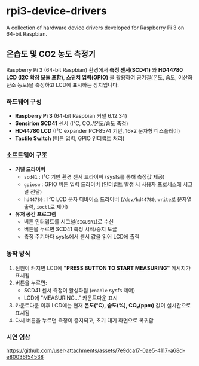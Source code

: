 # rpi3-device-drivers
A collection of hardware device drivers developed for Raspberry Pi 3 on 64-bit Raspbian.

## 온습도 및 CO2 농도 측정기

Raspberry Pi 3 (64-bit Raspbian) 환경에서 **측정 센서(SCD41)** 와 **HD44780 LCD (I2C 확장 모듈 포함)**, **스위치 입력(GPIO)** 을 활용하여
공기질(온도, 습도, 이산화탄소 농도)을 측정하고 LCD에 표시하는 장치입니다.  

### 하드웨어 구성
- **Raspberry Pi 3** (64-bit Raspbian 커널 6.12.34)
- **Sensirion SCD41** 센서 (I²C, CO₂/온도/습도 측정)
- **HD44780 LCD** (I²C expander PCF8574 기반, 16x2 문자형 디스플레이)
- **Tactile Switch** (버튼 입력, GPIO 인터럽트 처리)

### 소프트웨어 구조
- **커널 드라이버**
  - `scd41` : I²C 기반 환경 센서 드라이버 (sysfs를 통해 측정값 제공)
  - `gpiosw` : GPIO 버튼 입력 드라이버 (인터럽트 발생 시 사용자 프로세스에 시그널 전달)
  - `hd44780` : I²C LCD 문자 디바이스 드라이버 (`/dev/hd44780`, `write`로 문자열 출력, `ioctl`로 제어)
- **유저 공간 프로그램**
  - 버튼 인터럽트를 시그널(`SIGUSR1`)로 수신
  - 버튼을 누르면 SCD41 측정 시작/중지 토글
  - 측정 주기마다 sysfs에서 센서 값을 읽어 LCD에 출력

### 동작 방식
1. 전원이 켜지면 LCD에 **"PRESS BUTTON TO START MEASURING"** 메시지가 표시됨  
2. 버튼을 누르면:
   - SCD41 센서 측정이 활성화됨 (`enable` sysfs 제어)
   - LCD에 "MEASURING…" 카운트다운 표시
3. 카운트다운 이후 LCD에는 현재 **온도(°C), 습도(%), CO₂(ppm)** 값이 실시간으로 표시됨  
4. 다시 버튼을 누르면 측정이 중지되고, 초기 대기 화면으로 복귀함

### 시연 영상

https://github.com/user-attachments/assets/7e9dca17-0ae5-4117-a68d-e80036f54538

